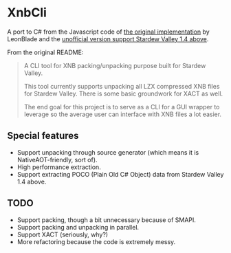 # XnbCli
A port to C# from the Javascript code of [the original implementation](https://github.com/LeonBlade/xnbcli) by LeonBlade and the [unofficial version support Stardew Valley 1.4 above](https://github.com/LeonBlade/xnbcli/issues/13#issuecomment-1138169672).

From the original README:

> A CLI tool for XNB packing/unpacking purpose built for Stardew Valley.
>
> This tool currently supports unpacking all LZX compressed XNB files for Stardew Valley.
> There is some basic groundwork for XACT as well.
>
> The end goal for this project is to serve as a CLI for a GUI wrapper to leverage so the average user can interface with XNB files a lot easier.


## Special features
- Support unpacking through source generator (which means it is NativeAOT-friendly, sort of).
- High performance extraction.
- Support extracting POCO (Plain Old C# Object) data from Stardew Valley 1.4 above.

## TODO
- Support packing, though a bit unnecessary because of SMAPI.
- Support packing and unpacking in parallel.
- Support XACT (seriously, why?)
- More refactoring because the code is extremely messy.
